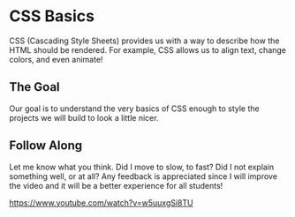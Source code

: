 # CSS Basics

CSS (Cascading Style Sheets) provides us with a way to describe how the HTML should be rendered. For example, CSS allows us to align text, change colors, and even animate!

## The Goal

Our goal is to understand the very basics of CSS enough to style the projects we will build to look a little nicer.

## Follow Along
Let me know what you think. Did I move to slow, to fast? Did I not explain something well, or at all? Any feedback is appreciated since I will improve the video and it will be a better experience for all students!

https://www.youtube.com/watch?v=w5uuxgSi8TU
